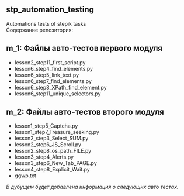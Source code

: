 ## stp_automation_testing
Automations tests of stepik tasks<br>
Содержание репозитория:

## m_1: Файлы авто-тестов первого модуля<br>

* lesson2_step11_first_script.py<br>
* lesson6_step4_find_elements.py<br>
* lesson6_step5_link_text.py<br>
* lesson6_step7_find_elements.py<br>
* lesson6_step8_XPath_find_element.py<br>
* lesson6_step11_unique_selectors.py<br>
## m_2: Файлы авто-тестов второго модуля

* lesson1_step5_Captcha.py<br>
* lesson1_step7_Treasure_seeking.py<br>
* lesson2_step3_Select_SUM.py<br>
* lesson2_step6_JS_Scroll.py<br>
* lesson2_step8_os_path_FILE.py<br>
* lesson3_step4_Alerts.py<br>
* lesson3_step6_New_Tab_PAGE.py<br>
* lesson4_step8_Explicit_Wait.py<br>
* ggwp.txt<br>

*В дубущем будет добавлена информация о следующих авто тестах.*



